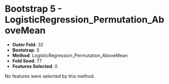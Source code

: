 # Bootstrap 5 - LogisticRegression_Permutation_AboveMean

- **Outer Fold**: 32
- **Bootstrap**: 5
- **Method**: LogisticRegression_Permutation_AboveMean
- **Fold Seed**: 77
- **Features Selected**: 0

No features were selected by this method.
